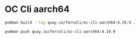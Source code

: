 # OC Cli aarch64

```bash
podman build --tag quay.io/fercoli/oc-cli-aarch64:4.19.9 .
```

```bash
podman push quay.io/fercoli/oc-cli-aarch64:4.19.9
```